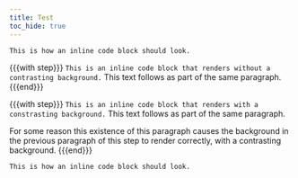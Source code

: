 ```yaml
---
title: Test
toc_hide: true
---
```


`This is how an inline code block should look.`

{{{with step}}}
`This is an inline code block that renders without a contrasting background.`
This text follows as part of the same paragraph.
{{{end}}}

{{{with step}}}
`This is an inline code block that renders with a constrasting background.`
This text follows as part of the same paragraph.

For some reason this existence of this paragraph causes the background in the
previous paragraph of this step to render correctly, with a contrasting
background.
{{{end}}}

`This is how an inline code block should look.`
